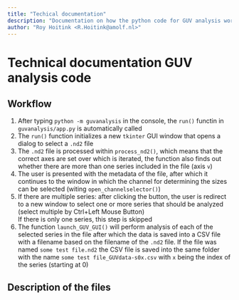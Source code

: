 ```yaml
---
title: "Techical documentation"
description: "Documentation on how the python code for GUV analysis works"
author: "Roy Hoitink <R.Hoitink@amolf.nl>"
---
```


# Technical documentation GUV analysis code

## Workflow

1. After typing `python -m guvanalysis` in the console, the `run()` functin in `guvanalysis/app.py` is automatically called
2. The `run()` function initializes a new `tkinter` GUI window that opens a dialog to select a `.nd2` file
3. The `.nd2` file is processed within `process_nd2()`, which means that the correct axes are set over which is iterated, the function also finds out whether there are more than one series included in the file (axis `v`) 
4. The user is presented with the metadata of the file, after which it continues to the window in which the channel for determining the sizes can be selected (witing `open_channelselector()`)
5. If there are multiple series: after clicking the button, the user is redirect to a new window to select one or more series that should be analyzed (select multiple by Ctrl+Left Mouse Button)<br>
If there is only one series, this step is skipped
6. The function `launch_GUV_GUI()` will perform analysis of each of the selected series in the file after which the data is saved into a CSV file with a filename based on the filename of the `.nd2` file. If the file was named `some test file.nd2` the CSV file is saved into the same folder with the name `some test file_GUVdata-s0x.csv` with `x` being the index of the series (starting at 0)

## Description of the files
